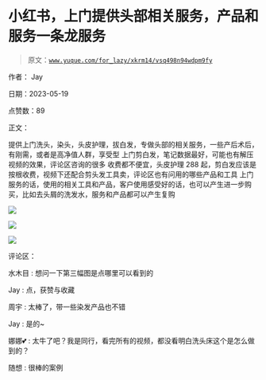 # 小红书，上门提供头部相关服务，产品和服务一条龙服务

> 原文：[`www.yuque.com/for_lazy/xkrm14/vsq498n94wdpm9fy`](https://www.yuque.com/for_lazy/xkrm14/vsq498n94wdpm9fy)

作者： Jay

日期：2023-05-19

点赞数：89

正文：

提供上门洗头，染头，头皮护理，拔白发，专做头部的相关服务，一些产后术后，有刚需，或者是高净值人群，享受型 上门剪白发，笔记数据最好，可能也有解压视频的效果，评论区咨询的很多 收费都不便宜，头皮护理 288 起，剪白发应该是按根收费，视频下还配合剪头发工具卖，评论区也有问用的哪些产品和工具 上门服务的话，使用的相关工具和产品，客户使用感受好的话，也可以产生进一步购买，比如去头屑的洗发水，服务和产品都可以产生复购

![](img/b2ef398cc6e435c95a3924a26273a2f1.png)

![](img/f01b80ad33d88e982a9d9ca76be608bd.png)

![](img/6000301e805987a4764043b91cd947de.png)

评论区：

水木目 : 想问一下第三幅图是点哪里可以看到的

Jay : 点，获赞与收藏

周宇 : 太棒了，带一些染发产品也不错

Jay : 是的~

娜娜💕 : 太牛了吧？我是同行，看完所有的视频，都没看明白洗头床这个是怎么做到的？

随想 : 很棒的案例



